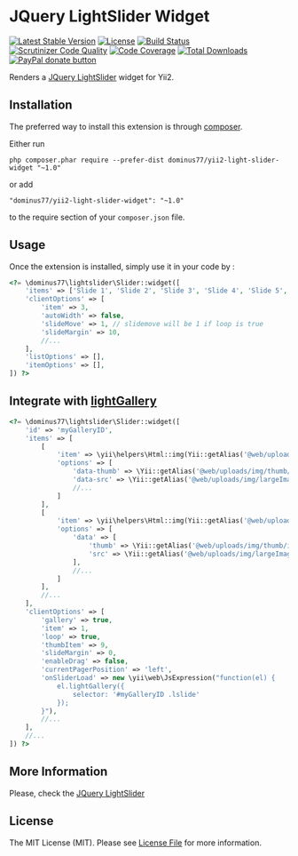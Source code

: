# JQuery LightSlider Widget

[![Latest Stable Version](https://poser.pugx.org/dominus77/yii2-light-slider-widget/v/stable)](https://packagist.org/packages/dominus77/yii2-light-slider-widget)
[![License](https://poser.pugx.org/dominus77/yii2-light-slider-widget/license)](https://packagist.org/packages/dominus77/yii2-light-slider-widget)
[![Build Status](https://travis-ci.org/Dominus77/yii2-light-slider-widget.svg?branch=master)](https://travis-ci.org/Dominus77/yii2-light-slider-widget)
[![Scrutinizer Code Quality](https://scrutinizer-ci.com/g/Dominus77/yii2-light-slider-widget/badges/quality-score.png?b=master)](https://scrutinizer-ci.com/g/Dominus77/yii2-light-slider-widget/?branch=master)
[![Code Coverage](https://scrutinizer-ci.com/g/Dominus77/yii2-light-slider-widget/badges/coverage.png?b=master)](https://scrutinizer-ci.com/g/Dominus77/yii2-light-slider-widget/?branch=master)
[![Total Downloads](https://poser.pugx.org/dominus77/yii2-light-slider-widget/downloads)](https://packagist.org/packages/dominus77/yii2-light-slider-widget)
[![PayPal donate button](https://img.shields.io/badge/paypal-donate-yellow.svg)](https://www.paypal.com/cgi-bin/webscr?cmd=_s-xclick&hosted_button_id=KNSWKBG7P8ENU "Donate once-off to this project using Paypal")

Renders a [JQuery LightSlider](http://sachinchoolur.github.io/lightslider/) widget for Yii2.

## Installation

The preferred way to install this extension is through [composer](http://getcomposer.org/download/).

Either run

```
php composer.phar require --prefer-dist dominus77/yii2-light-slider-widget "~1.0"
```

or add

```
"dominus77/yii2-light-slider-widget": "~1.0"
```

to the require section of your `composer.json` file.


## Usage

Once the extension is installed, simply use it in your code by  :

```php
<?= \dominus77\lightslider\Slider::widget([
    'items' => ['Slide 1', 'Slide 2', 'Slide 3', 'Slide 4', 'Slide 5', 'Slide 6', 'Slide 7'],
    'clientOptions' => [            
        'item' => 3,
        'autoWidth' => false,
        'slideMove' => 1, // slidemove will be 1 if loop is true
        'slideMargin' => 10,
        //...        
    ],
    'listOptions' => [],
    'itemOptions' => [],
]) ?>
```

## Integrate with [lightGallery](http://sachinchoolur.github.io/lightGallery/)
```php
<?= \dominus77\lightslider\Slider::widget([
    'id' => 'myGalleryID',
    'items' => [
        [
            'item' => \yii\helpers\Html::img(Yii::getAlias('@web/uploads/img/image1.jpg')),
            'options' => [
                'data-thumb' => \Yii::getAlias('@web/uploads/img/thumb/image1.jpg'),
                'data-src' => \Yii::getAlias('@web/uploads/img/largeImage1.jpg'),
                //...
            ]
        ],
        [
            'item' => \yii\helpers\Html::img(Yii::getAlias('@web/uploads/img/image2.jpg')),
            'options' => [
                'data' => [
                    'thumb' => \Yii::getAlias('@web/uploads/img/thumb/image2.jpg'),
                    'src' => \Yii::getAlias('@web/uploads/img/largeImage2.jpg'),
                ],
                //...
            ]
        ],
        //...
    ],
    'clientOptions' => [            
        'gallery' => true,
        'item' => 1,
        'loop' => true,
        'thumbItem' => 9,
        'slideMargin' => 0,
        'enableDrag' => false,
        'currentPagerPosition' => 'left',
        'onSliderLoad' => new \yii\web\JsExpression("function(el) {
            el.lightGallery({
                selector: '#myGalleryID .lslide'
            });
        }"),
        //...        
    ],
    //...
]) ?>
```

## More Information
Please, check the [JQuery LightSlider](http://sachinchoolur.github.io/lightslider/)

## License
The MIT License (MIT). Please see [License File](https://github.com/Dominus77/yii2-light-slider-widget/blob/master/LICENSE.md) for more information.

